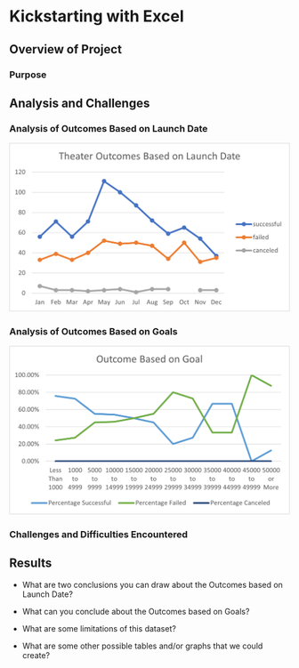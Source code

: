 # Kickstarting with Excel

## Overview of Project

### Purpose

## Analysis and Challenges

### Analysis of Outcomes Based on Launch Date
![Success of projects based on date launched](Resources/Theater_Outcomes_vs_Launch.png)

### Analysis of Outcomes Based on Goals
![Percentage of successful projects based on their goal amounts](Resources/Outcomes_vs_Goals.png)

### Challenges and Difficulties Encountered

## Results

- What are two conclusions you can draw about the Outcomes based on Launch Date?

- What can you conclude about the Outcomes based on Goals?

- What are some limitations of this dataset?

- What are some other possible tables and/or graphs that we could create?
